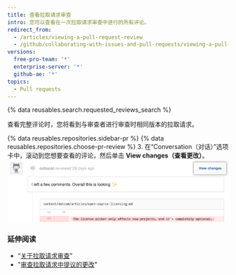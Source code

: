 ```yaml
---
title: 查看拉取请求审查
intro: 您可以查看在一次拉取请求审查中进行的所有评论。
redirect_from:
  - /articles/viewing-a-pull-request-review
  - /github/collaborating-with-issues-and-pull-requests/viewing-a-pull-request-review
versions:
  free-pro-team: '*'
  enterprise-server: '*'
  github-ae: '*'
topics:
  - Pull requests
---
```

{% data reusables.search.requested_reviews_search %}

查看完整评论时，您将看到与审查者进行审查时相同版本的拉取请求。

{% data reusables.repositories.sidebar-pr %}
{% data reusables.repositories.choose-pr-review %}
3. 在“Conversation（对话）”选项卡中，滚动到您想要查看的评论，然后单击 **View changes（查看更改）**。 ![具有完整评论链接的审查标题](/assets/images/help/pull_requests/view-full-review-view-changes.png)

### 延伸阅读

- “[关于拉取请求审查](/articles/about-pull-request-reviews)”
- "[审查拉取请求中提议的更改](/articles/reviewing-proposed-changes-in-a-pull-request)"
